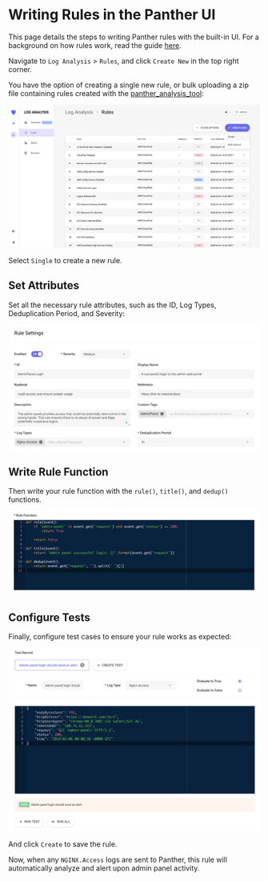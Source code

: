 # Writing Rules in the Panther UI

This page details the steps to writing Panther rules with the built-in UI. For a background on how rules work, read the guide [here](../rules/README.md).

Navigate to `Log Analysis` > `Rules`, and click `Create New` in the top right corner.

You have the option of creating a single new rule, or bulk uploading a zip file containing rules created with the [panther_analysis_tool](../../analysis/panther-analysis-tool.md):

![](../../.gitbook/assets/write-rules-ui-1.png)

Select `Single` to create a new rule.

## Set Attributes

Set all the necessary rule attributes, such as the ID, Log Types, Deduplication Period, and Severity:

![](../../.gitbook/assets/write-rules-ui-2.png)

## Write Rule Function

Then write your rule function with the `rule()`, `title()`, and `dedup()` functions.

![](../../.gitbook/assets/write-rules-ui-3.png)

## Configure Tests

Finally, configure test cases to ensure your rule works as expected:

![](../../.gitbook/assets/write-rules-ui-4.png)

And click `Create` to save the rule.

Now, when any `NGINX.Access` logs are sent to Panther, this rule will automatically analyze and alert upon admin panel activity.
